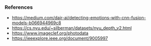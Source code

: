 ### References

* https://medium.com/dair-ai/detecting-emotions-with-cnn-fusion-models-b066944969c8
* https://cs.nyu.edu/~silberman/datasets/nyu_depth_v2.html
* https://www.imageclef.org/photodata
* https://ieeexplore.ieee.org/document/9005997

